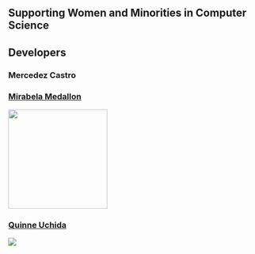 ## Supporting Women and Minorities in Computer Science 


## Developers

<h3>Mercedez Castro</h3>


<a href="https://miraabela.github.io/">
<h3>Mirabela Medallon</h3>
<img width="200" height="200" src="https://miraabela.github.io/images/b.jpg"/>
</a>


<a href="https://qauchida.github.io/">
<h3>Quinne Uchida</h3>
<img src="https://qauchida.github.io/images/quinne.jpg"/>
</a>
